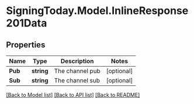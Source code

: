 
# SigningToday.Model.InlineResponse201Data

## Properties

Name | Type | Description | Notes
------------ | ------------- | ------------- | -------------
**Pub** | **string** | The channel pub | [optional] 
**Sub** | **string** | The channel sub | [optional] 

[[Back to Model list]](../README.md#documentation-for-models)
[[Back to API list]](../README.md#documentation-for-api-endpoints)
[[Back to README]](../README.md)

